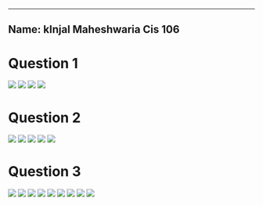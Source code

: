 ----------
Name: kInjal Maheshwaria
Cis 106
-------------

# Question 1
![](lab7.1.1.png)
![](lab7.1.2.png)
![](lab7.1.3.png)
![](lab7.1.4.png)

# Question 2
![](lab7.2.1.png)
![](lab7.2.2.png)
![](lab7.2.3.png)
![](lab7.2.4.png)
![](lab7.2.5.png)

# Question 3
![](lab7.3.1.png)
![](lab7.3.2.png)
![](lab7.3.3.png)
![](lab7.3.4.png)
![](lab7.3.5.png)
![](lab7.3.6.png)
![](lab7.3.7.png)
![](lab7.3.8.png)
![](lab7.3.9.png)

